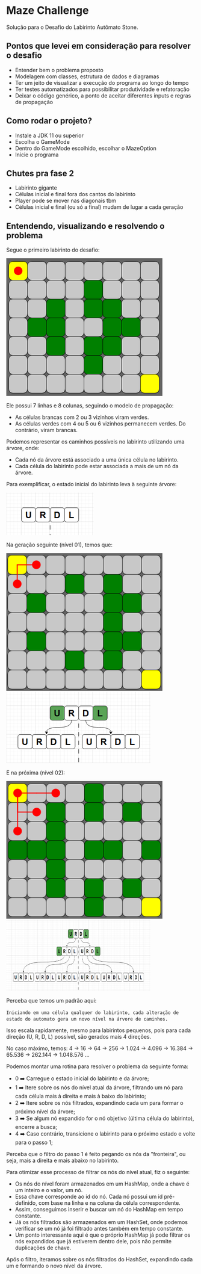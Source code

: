 # Maze Challenge

Solução para o Desafio do Labirinto Autômato Stone.

## Pontos que levei em consideração para resolver o desafio

- Entender bem o problema proposto
- Modelagem com classes, estrutura de dados e diagramas
- Ter um jeito de visualizar a execução do programa ao longo do tempo
- Ter testes automatizados para possibilitar produtividade e refatoração
- Deixar o código genérico, a ponto de aceitar diferentes inputs e regras de propagação

## Como rodar o projeto?

- Instale a JDK 11 ou superior
- Escolha o GameMode
- Dentro do GameMode escolhido, escolhar o MazeOption
- Inicie o programa

## Chutes pra fase 2

- Labirinto gigante
- Células inicial e final fora dos cantos do labirinto
- Player pode se mover nas diagonais tbm
- Células inicial e final (ou só a final) mudam de lugar a cada geração

## Entendendo, visualizando e resolvendo o problema

Segue o primeiro labirinto do desafio:

<img src="docs/maze-01-level-00.png" alt= "" width="415" height="366">

Ele possui 7 linhas e 8 colunas, seguindo o modelo de propagação:

- As células brancas com 2 ou 3 vizinhos viram verdes.
- As células verdes com 4 ou 5 ou 6 vizinhos permanecem verdes. Do contrário, viram brancas.

Podemos representar os caminhos possíveis no labirinto utilizando uma árvore, onde:

- Cada nó da árvore está associado a uma única célula no labirinto.
- Cada célula do labirinto pode estar associada a mais de um nó da árvore.

Para exemplificar, o estado inicial do labirinto leva à seguinte árvore:

<img src="docs/tree-01-level-00.png" alt= "" width="232" height="113">

Na geração seguinte (nível 01), temos que:

<img src="docs/maze-01-level-01.png" alt= "" width="415" height="366">
<img src="docs/tree-01-level-01.png" alt= "" width="383" height="189">

E na próxima (nível 02):

<img src="docs/maze-01-level-02.png" alt= "" width="415" height="366">
<img src="docs/tree-01-level-02.png" alt= "" width="383" height="189">

Perceba que temos um padrão aqui:

`Iniciando em uma célula qualquer do labirinto, cada alteração de estado do automato gera um novo nível na árvore de caminhos.`

Isso escala rapidamente, mesmo para labirintos pequenos, pois para cada direção (U, R, D, L) possível, são gerados mais 4 direções.

No caso máximo, temos: 4 -> 16 -> 64 -> 256 -> 1.024 -> 4.096 -> 16.384 -> 65.536 -> 262.144 -> 1.048.576 ...

Podemos montar uma rotina para resolver o problema da seguinte forma:

- 0 ➡️ Carregue o estado inicial do labirinto e da árvore;
- 1 ➡️ Itere sobre os nós do nível atual da árvore, filtrando um nó para cada célula mais à direita e mais à baixo do labirinto;
- 2 ➡️ Itere sobre os nós filtrados, expandindo cada um para formar o próximo nível da árvore;
- 3 ➡️ Se algum nó expandido for o nó objetivo (última célula do labirinto), encerre a busca;
- 4 ➡️ Caso contrário, transicione o labirinto para o próximo estado e volte para o passo 1;

Perceba que o filtro do passo 1 é feito pegando os nós da "fronteira", ou seja, mais a direita e mais abaixo no labirinto.

Para otimizar esse processo de filtrar os nós do nível atual, fiz o seguinte:

- Os nós do nível foram armazenados em um HashMap, onde a chave é um inteiro e o valor, um nó.
- Essa chave corresponde ao id do nó. Cada nó possui um id pré-definido, com base na linha e na coluna da célula correspondente.
- Assim, conseguimos inserir e buscar um nó do HashMap em tempo constante.
- Já os nós filtrados são armazenados em um HashSet, onde podemos verificar se um nó já foi filtrado antes também em tempo constante.
- Um ponto interessante aqui é que o próprio HashMap já pode filtrar os nós expandidos que já estiverem dentro dele, pois não permite duplicações de chave.

Após o filtro, iteramos sobre os nós filtrados do HashSet, expandindo cada um e formando o novo nível da árvore.
